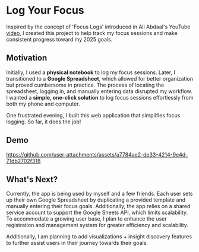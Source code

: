# Log Your Focus

Inspired by the concept of 'Focus Logs' introduced in Ali Abdaal's YouTube [video](https://youtu.be/W2afI0n8pUk?si=H0lipwA2McRDeNSI&t=779), I created this project to help track my focus sessions and make consistent progress toward my 2025 goals.

## Motivation

Initially, I used a **physical notebook** to log my focus sessions. Later, I transitioned to a **Google Spreadsheet**, which allowed for better organization but proved cumbersome in practice. The process of locating the spreadsheet, logging in, and manually entering data disrupted my workflow. I wanted a **simple, one-click solution** to log focus sessions effortlessly from both my phone and computer.

One frustrated evening, I built this web application that simplifies focus logging. So far, it does the job!

## Demo


https://github.com/user-attachments/assets/a7784ae2-de33-4214-9e4d-71db2702f318

## What's Next?

Currently, the app is being used by myself and a few friends. 
Each user sets up their own Google Spreadsheet by duplicating a provided template and manually entering their focus goals. 
Additionally, the app relies on a shared service account to support the Google Sheets API, which limits scalability. 
To accommodate a growing user base, I plan to enhance the user registration and management system for greater efficiency and scalability.


Additionally, I am planning to add visualizations + insight discovery features to further assist users in their journey towards their goals.
